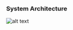 ### **System Architecture**
![alt text](https://github.com/duyydang/realtime_data_streaming/blob/main/REAL-TIME%20DATA%20STREAMING.png)
